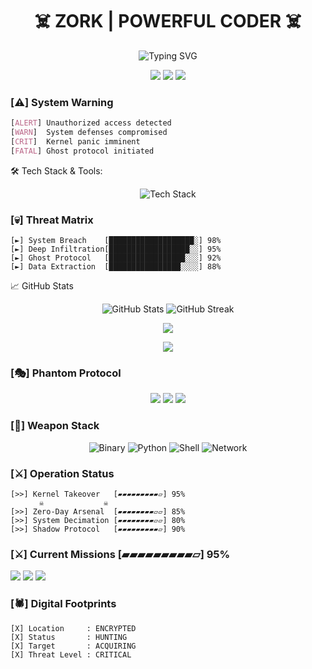 <h1 align="center">☠️ ZORK | POWERFUL CODER ☠️</h1>

<p align="center">
    <img src="https://readme-typing-svg.herokuapp.com?font=matrix&size=28&duration=3000&color=FF0000&center=true&vCenter=true&lines=System+Breach+Specialist;Kernel+Ghost;Dark+Web+Architect;Shadow+Network+Operator" alt="Typing SVG" />
</p>

<div align="center">
    <a href="https://www.instagram.com/sincryptzork/"><img src="https://img.shields.io/badge/Instagram-E4405F?style=for-the-badge&logo=instagram&logoColor=red&color=black"/></a>
    <a href="https://www.youtube.com/channel/UC45C7EGQrkA1plv00m51h7g"><img src="https://img.shields.io/badge/YouTube-FF0000?style=for-the-badge&logo=youtube&logoColor=red&color=black"/></a>
    <a href="https://t.me/sincryptzork"><img src="https://img.shields.io/badge/Telegram-2CA5E0?style=for-the-badge&logo=telegram&logoColor=red&color=black"/></a>
</div>

### [⚠️] System Warning
```css
[ALERT] Unauthorized access detected
[WARN]  System defenses compromised
[CRIT]  Kernel panic imminent
[FATAL] Ghost protocol initiated
```

🛠️ Tech Stack & Tools:
<p align="center"> <img src="https://skillicons.dev/icons?i=python,c,cpp,js,react,vue,linux,bash,mysql,firebase,git,github" alt="Tech Stack" /> </p>

### [💀] Threat Matrix
```text
[►] System Breach    [███████████████████░] 98%
[►] Deep Infiltration[██████████████████░░] 95%
[►] Ghost Protocol   [█████████████████░░░] 92%
[►] Data Extraction  [████████████████░░░░] 88%
```

📈 GitHub Stats
<p align="center"> <img src="https://github-readme-stats.vercel.app/api?username=samay825&show_icons=true&theme=highcontrast" alt="GitHub Stats" /> <img src="https://github-readme-streak-stats.herokuapp.com/?user=samay825&theme=highcontrast" alt="GitHub Streak" /> </p>
<p align="center">
    <img src="https://github-readme-streak-stats.herokuapp.com/?user=samay825&theme=dark&hide_border=true&background=000000&stroke=FF0000&ring=FF0000&fire=FF0000&currStreakNum=FF0000&sideNums=FF0000&currStreakLabel=FF0000&sideLabels=FF0000&dates=FF0000"/>
</p>

<p align="center">
    <img src="https://github-profile-trophy.vercel.app/?username=samay825&theme=darkhub&no-frame=true&column=4&margin-w=15&margin-h=15&bg_color=000000&title_color=FF0000&no-bg=true"/>
</p>


### [🎭] Phantom Protocol
<div align="center">

![](https://img.shields.io/badge/Signal_Trace-BLOCKED-FF0000?style=flat-square&color=000000)
![](https://img.shields.io/badge/System_Access-ROOT-FF0000?style=flat-square&color=000000)
![](https://img.shields.io/badge/Detection-VOID-FF0000?style=flat-square&color=000000)

</div>

### [🔪] Weapon Stack
<div align="center">
    
![Binary](https://img.shields.io/badge/-System_Decimation-FF0000?style=flat-square&logo=c%2B%2B&logoColor=white&color=black)
![Python](https://img.shields.io/badge/-Silent_Strike-FF0000?style=flat-square&logo=python&logoColor=white&color=black)
![Shell](https://img.shields.io/badge/-Root_Access-FF0000?style=flat-square&logo=gnu-bash&logoColor=white&color=black)
![Network](https://img.shields.io/badge/-Dark_Operations-FF0000?style=flat-square&logo=javascript&logoColor=white&color=black)
    
</div>

### [⚔️] Operation Status
```text
[>>] Kernel Takeover   [▰▰▰▰▰▰▰▰▰▱] 95%
    ⠀⠀☠️⠀⠀⠀⠀⠀⠀⠀⠀⠀⠀⠀☠️
[>>] Zero-Day Arsenal  [▰▰▰▰▰▰▰▰▱▱] 85%
[>>] System Decimation [▰▰▰▰▰▰▰▰▱▱] 80%
[>>] Shadow Protocol   [▰▰▰▰▰▰▰▰▰▱] 90%
```



### [⚔️] Current Missions      [▰▰▰▰▰▰▰▰▰▱] 95%
[![](https://img.shields.io/badge/☠️_System_Breach-ACTIVE-red?style=flat-square&color=black)](https://github.com/)
[![](https://img.shields.io/badge/⚡_Ghost_Protocol-ENGAGED-red?style=flat-square&color=black)](https://github.com/)
[![](https://img.shields.io/badge/🌑_Dark_Operations-COMPLETE-red?style=flat-square&color=black)](https://github.com/)



### [🕷️] Digital Footprints
```ascii
[X] Location     : ENCRYPTED
[X] Status       : HUNTING
[X] Target       : ACQUIRING
[X] Threat Level : CRITICAL
```
